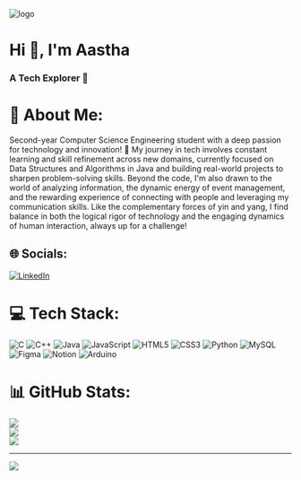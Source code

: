 ![logo](https://github.com/aasthadahuja7/aasthadahuja7/blob/main/banner.png)
<h1 align = "left"> Hi 👋, I'm Aastha</h1>
<h3 align = "left">  A Tech Explorer 🚀</h3>


# 💫 About Me:
Second-year Computer Science Engineering student with a deep passion for technology and innovation! 🚀 My journey in tech involves constant learning and skill refinement across new domains, currently focused on Data Structures and Algorithms in Java and building real-world projects to sharpen problem-solving skills. Beyond the code, I'm also drawn to the world of analyzing information, the dynamic energy of event management, and the rewarding experience of connecting with people and leveraging my communication skills. Like the complementary forces of yin and yang, I find balance in both the logical rigor of technology and the engaging dynamics of human interaction, always up for a challenge!<br>


## 🌐 Socials:
[![LinkedIn](https://img.shields.io/badge/LinkedIn-%230077B5.svg?logo=linkedin&logoColor=white)](https://linkedin.com/in/https://www.linkedin.com/in/aasthadahuja/) 

# 💻 Tech Stack:
![C](https://img.shields.io/badge/c-%2300599C.svg?style=for-the-badge&logo=c&logoColor=white) ![C++](https://img.shields.io/badge/c++-%2300599C.svg?style=for-the-badge&logo=c%2B%2B&logoColor=white) ![Java](https://img.shields.io/badge/java-%23ED8B00.svg?style=for-the-badge&logo=openjdk&logoColor=white) ![JavaScript](https://img.shields.io/badge/javascript-%23323330.svg?style=for-the-badge&logo=javascript&logoColor=%23F7DF1E) ![HTML5](https://img.shields.io/badge/html5-%23E34F26.svg?style=for-the-badge&logo=html5&logoColor=white) ![CSS3](https://img.shields.io/badge/css3-%231572B6.svg?style=for-the-badge&logo=css3&logoColor=white) ![Python](https://img.shields.io/badge/python-3670A0?style=for-the-badge&logo=python&logoColor=ffdd54) ![MySQL](https://img.shields.io/badge/mysql-4479A1.svg?style=for-the-badge&logo=mysql&logoColor=white) ![Figma](https://img.shields.io/badge/figma-%23F24E1E.svg?style=for-the-badge&logo=figma&logoColor=white) ![Notion](https://img.shields.io/badge/Notion-%23000000.svg?style=for-the-badge&logo=notion&logoColor=white) ![Arduino](https://img.shields.io/badge/-Arduino-00979D?style=for-the-badge&logo=Arduino&logoColor=white)
# 📊 GitHub Stats:
![](https://github-readme-stats.vercel.app/api?username=aasthadahuja7&theme=dark&hide_border=false&include_all_commits=false&count_private=false)<br/>
![](https://nirzak-streak-stats.vercel.app/?user=aasthadahuja7&theme=dark&hide_border=false)<br/>
![](https://github-readme-stats.vercel.app/api/top-langs/?username=aasthadahuja7&theme=dark&hide_border=false&include_all_commits=false&count_private=false&layout=compact)

---
[![](https://visitcount.itsvg.in/api?id=aasthadahuja7&icon=0&color=0)](https://visitcount.itsvg.in)

<!-- Proudly created with GPRM ( https://gprm.itsvg.in ) -->
